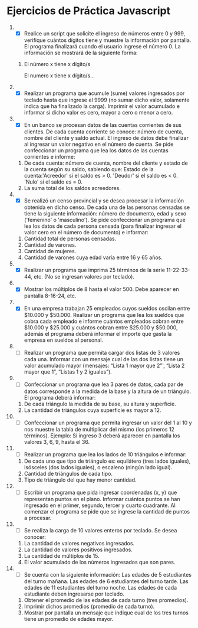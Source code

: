 # Ejercicios de Práctica Javascript

1. - [x] Realice un script que solicite el ingreso de números entre 0 y 999, verifique cuántos dígitos tiene y muestre la información por pantalla. El programa finalizará cuando el usuario ingrese el número 0. La información se mostrará de la siguiente forma:

   1. El número x tiene x dígito/s

      El numero x tiene x dígito/s...

2. - [x] Realizar un programa que acumule (sume) valores ingresados por teclado hasta que ingrese el 9999 (no sumar dicho valor, solamente indica que ha finalizado la carga). Imprimir el valor acumulado e informar si dicho valor es cero, mayor a cero o menor a cero.

3. - [x] En un banco se procesan datos de las cuentas corrientes de sus clientes. De cada cuenta corriente se conoce: número de cuenta, nombre del cliente y saldo actual. El ingreso de datos debe finalizar al ingresar un valor negativo en el número de cuenta. Se pide confeccionar un programa que lea los datos de las cuentas corrientes e informe:

   1. De cada cuenta: número de cuenta, nombre del cliente y estado de la cuenta según su saldo, sabiendo que: Estado de la cuenta:'Acreedor' si el saldo es > 0. 'Deudor' si el saldo es < 0. 'Nulo' si el saldo es = 0.
   2. La suma total de los saldos acreedores.

4. - [x] Se realizó un censo provincial y se desea procesar la información obtenida en dicho censo. De cada una de las personas censadas se tiene la siguiente información: número de documento, edad y sexo ('femenino' o 'masculino'). Se pide confeccionar un programa que lea los datos de cada persona censada (para finalizar ingresar el valor cero en el número de documento) e informar:

   1. Cantidad total de personas censadas.
   2. Cantidad de varones.
   3. Cantidad de mujeres.
   4. Cantidad de varones cuya edad varía entre 16 y 65 años.

5. - [x] Realizar un programa que imprima 25 términos de la serie 11-22-33-44, etc. (No se ingresan valores por teclado).

6. - [x] Mostrar los múltiplos de 8 hasta el valor 500. Debe aparecer en pantalla 8-16-24, etc.

7. - [x] En una empresa trabajan 25 empleados cuyos sueldos oscilan entre $10.000 y $50.000. Realizar un programa que lea los sueldos que cobra cada empleado e informe cuántos empleados cobran entre $10.000 y $25.000 y cuántos cobran entre $25.000 y $50.000, además el programa deberá informar el importe que gasta la empresa en sueldos al personal.

8. - [ ] Realizar un programa que permita cargar dos listas de 3 valores cada una. Informar con un mensaje cual de las dos listas tiene un valor acumulado mayor (mensajes: “Lista 1 mayor que 2”', “Lista 2 mayor que 1”, “Listas 1 y 2 iguales”).

9. - [ ] Confeccionar un programa que lea 3 pares de datos, cada par de datos corresponde a la medida de la base y la altura de un triángulo. El programa deberá informar:

   1. De cada triángulo la medida de su base, su altura y superficie.
   2. La cantidad de triángulos cuya superficie es mayor a 12.

10. - [ ] Confeccionar un programa que permita ingresar un valor del 1 al 10 y nos muestre la tabla de multiplicar del mismo (los primeros 12 términos). Ejemplo: Si ingreso 3 deberá aparecer en pantalla los valores 3, 6, 9, hasta el 36.

11. - [ ] Realizar un programa que lea los lados de 10 triángulos e informar:

    1. De cada uno que tipo de triángulo es: equilátero (tres lados iguales), isósceles (dos lados iguales), o escaleno (ningún lado igual).
    2. Cantidad de triángulos de cada tipo.
    3. Tipo de triángulo del que hay menor cantidad.

12. - [ ] Escribir un programa que pida ingresar coordenadas (x, y) que representan puntos en el plano. Informar cuántos puntos se han ingresado en el primer, segundo, tercer y cuarto cuadrante. Al comenzar el programa se pide que se ingrese la cantidad de puntos a procesar.

13. - [ ] Se realiza la carga de 10 valores enteros por teclado. Se desea conocer:

    1. La cantidad de valores negativos ingresados.
    2. La cantidad de valores positivos ingresados.
    3. La cantidad de múltiplos de 15.
    4. El valor acumulado de los números ingresados que son pares.

14. - [ ] Se cuenta con la siguiente información: Las edades de 5 estudiantes del turno mañana. Las edades de 6 estudiantes del turno tarde. Las edades de 11 estudiantes del turno noche. Las edades de cada estudiante deben ingresarse por teclado.
    1. Obtener el promedio de las edades de cada turno (tres promedios).
    2. Imprimir dichos promedios (promedio de cada turno).
    3. Mostrar por pantalla un mensaje que indique cual de los tres turnos tiene un promedio de edades mayor.
